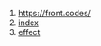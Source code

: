 1. https://front.codes/
2. [index](https://codepen.io/ig_design/pen/yrwgwO)
3. [effect](https://codepen.io/mrsahar/pen/PNGMLV)